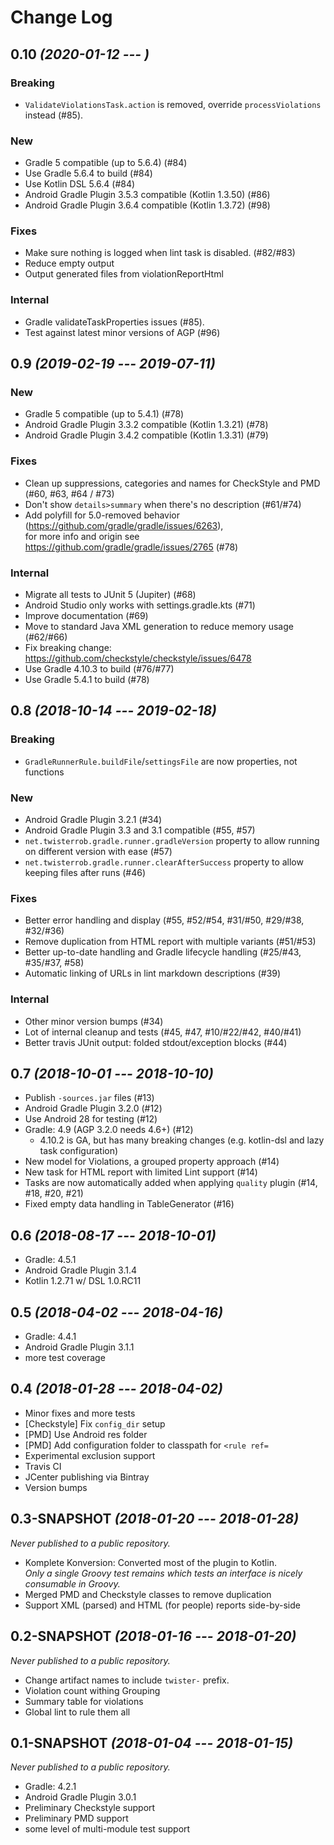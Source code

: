 # Change Log


## 0.10 *(2020-01-12 --- )*

### Breaking
 * `ValidateViolationsTask.action` is removed, override `processViolations` instead (#85).

### New
 * Gradle 5 compatible (up to 5.6.4) (#84)
 * Use Gradle 5.6.4 to build (#84)
 * Use Kotlin DSL 5.6.4 (#84)
 * Android Gradle Plugin 3.5.3 compatible (Kotlin 1.3.50) (#86)
 * Android Gradle Plugin 3.6.4 compatible (Kotlin 1.3.72) (#98)

### Fixes
 * Make sure nothing is logged when lint task is disabled. (#82/#83)
 * Reduce empty output
 * Output generated files from violationReportHtml

### Internal
 * Gradle validateTaskProperties issues (#85).
 * Test against latest minor versions of AGP (#96)

## 0.9 *(2019-02-19 --- 2019-07-11)*

### New
 * Gradle 5 compatible (up to 5.4.1) (#78)
 * Android Gradle Plugin 3.3.2 compatible (Kotlin 1.3.21) (#78)
 * Android Gradle Plugin 3.4.2 compatible (Kotlin 1.3.31) (#79)

### Fixes
 * Clean up suppressions, categories and names for CheckStyle and PMD (#60, #63, #64 / #73)
 * Don't show `details>summary` when there's no description (#61/#74)
 * Add polyfill for 5.0-removed behavior (https://github.com/gradle/gradle/issues/6263),  
   for more info and origin see https://github.com/gradle/gradle/issues/2765 (#78)

### Internal
 * Migrate all tests to JUnit 5 (Jupiter) (#68)
 * Android Studio only works with settings.gradle.kts (#71)
 * Improve documentation (#69)
 * Move to standard Java XML generation to reduce memory usage (#62/#66)
 * Fix breaking change: https://github.com/checkstyle/checkstyle/issues/6478
 * Use Gradle 4.10.3 to build (#76/#77)
 * Use Gradle 5.4.1 to build (#78)


## 0.8 *(2018-10-14 --- 2019-02-18)*

### Breaking
 * `GradleRunnerRule.buildFile`/`settingsFile` are now properties, not functions

### New
 * Android Gradle Plugin 3.2.1 (#34)
 * Android Gradle Plugin 3.3 and 3.1 compatible (#55, #57)
 * `net.twisterrob.gradle.runner.gradleVersion` property to allow running on different version with ease (#57)
 * `net.twisterrob.gradle.runner.clearAfterSuccess` property to allow keeping files after runs (#46)

### Fixes
 * Better error handling and display (#55, #52/#54, #31/#50, #29/#38, #32/#36)
 * Remove duplication from HTML report with multiple variants (#51/#53)
 * Better up-to-date handling and Gradle lifecycle handling (#25/#43, #35/#37, #58)
 * Automatic linking of URLs in lint markdown descriptions (#39)

### Internal
 * Other minor version bumps (#34)
 * Lot of internal cleanup and tests (#45, #47, #10/#22/#42, #40/#41)
 * Better travis JUnit output: folded stdout/exception blocks (#44)


## 0.7 *(2018-10-01 --- 2018-10-10)*
 * Publish `-sources.jar` files (#13)
 * Android Gradle Plugin 3.2.0 (#12)
 * Use Android 28 for testing (#12)
 * Gradle: 4.9 (AGP 3.2.0 needs 4.6+) (#12)
   * 4.10.2 is GA, but has many breaking changes (e.g. kotlin-dsl and lazy task configuration)
 * New model for Violations, a grouped property approach (#14) 
 * New task for HTML report with limited Lint support (#14)
 * Tasks are now automatically added when applying `quality` plugin (#14, #18, #20, #21)
 * Fixed empty data handling in TableGenerator (#16)


## 0.6 *(2018-08-17 --- 2018-10-01)*
 * Gradle: 4.5.1
 * Android Gradle Plugin 3.1.4
 * Kotlin 1.2.71 w/ DSL 1.0.RC11


## 0.5 *(2018-04-02 --- 2018-04-16)*
 * Gradle: 4.4.1
 * Android Gradle Plugin 3.1.1
 * more test coverage


## 0.4 *(2018-01-28 --- 2018-04-02)*
 * Minor fixes and more tests
 * [Checkstyle] Fix `config_dir` setup
 * [PMD] Use Android res folder
 * [PMD] Add configuration folder to classpath for `<rule ref=`
 * Experimental exclusion support
 * Travis CI
 * JCenter publishing via Bintray
 * Version bumps

## 0.3-SNAPSHOT *(2018-01-20 --- 2018-01-28)*
_Never published to a public repository._

 * Komplete Konversion: Converted most of the plugin to Kotlin.  
   *Only a single Groovy test remains which tests an interface is nicely consumable in Groovy.*
 * Merged PMD and Checkstyle classes to remove duplication
 * Support XML (parsed) and HTML (for people) reports side-by-side


## 0.2-SNAPSHOT *(2018-01-16 --- 2018-01-20)*
_Never published to a public repository._

 * Change artifact names to include `twister-` prefix.
 * Violation count withing Grouping
 * Summary table for violations
 * Global lint to rule them all


## 0.1-SNAPSHOT *(2018-01-04 --- 2018-01-15)*
_Never published to a public repository._

 * Gradle: 4.2.1
 * Android Gradle Plugin 3.0.1
 * Preliminary Checkstyle support
 * Preliminary PMD support
 * some level of multi-module test support
